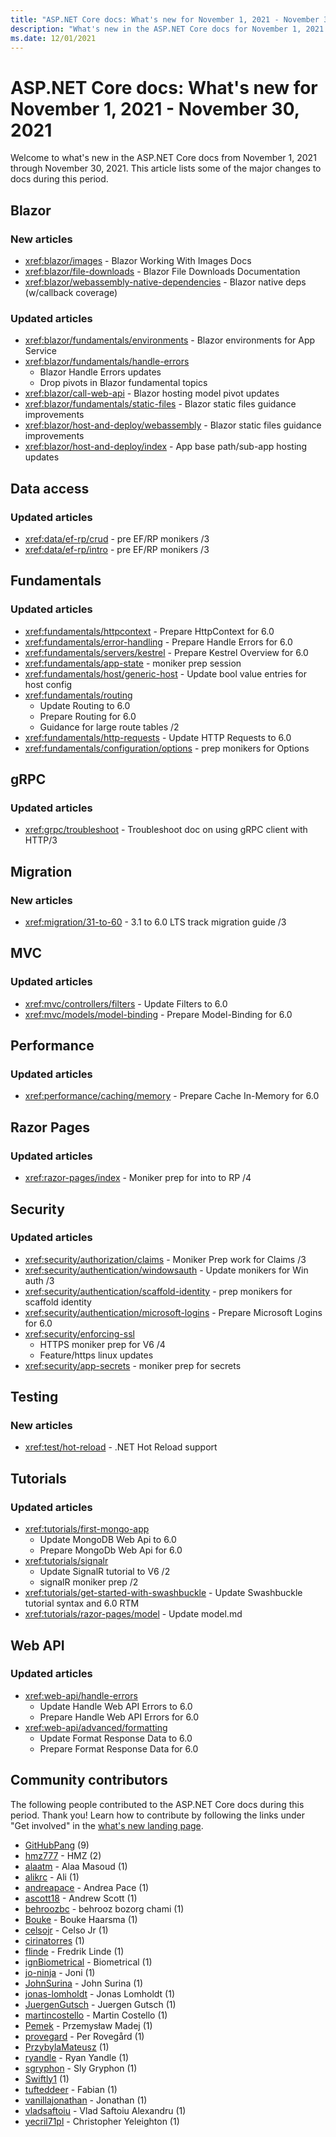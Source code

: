 ```yaml
---
title: "ASP.NET Core docs: What's new for November 1, 2021 - November 30, 2021"
description: "What's new in the ASP.NET Core docs for November 1, 2021 - November 30, 2021."
ms.date: 12/01/2021
---
```


# ASP.NET Core docs: What's new for November 1, 2021 - November 30, 2021

Welcome to what's new in the ASP.NET Core docs from November 1, 2021 through November 30, 2021. This article lists some of the major changes to docs during this period.

## Blazor

### New articles

- <xref:blazor/images> - Blazor Working With Images Docs
- <xref:blazor/file-downloads> - Blazor File Downloads Documentation
- <xref:blazor/webassembly-native-dependencies> - Blazor native deps (w/callback coverage)

### Updated articles

- <xref:blazor/fundamentals/environments> - Blazor environments for App Service
- <xref:blazor/fundamentals/handle-errors>
  - Blazor Handle Errors updates
  - Drop pivots in Blazor fundamental topics
- <xref:blazor/call-web-api> - Blazor hosting model pivot updates
- <xref:blazor/fundamentals/static-files> - Blazor static files guidance improvements
- <xref:blazor/host-and-deploy/webassembly> - Blazor static files guidance improvements
- <xref:blazor/host-and-deploy/index> - App base path/sub-app hosting updates

## Data access

### Updated articles

- <xref:data/ef-rp/crud> - pre EF/RP monikers /3
- <xref:data/ef-rp/intro> - pre EF/RP monikers /3

## Fundamentals

### Updated articles

- <xref:fundamentals/httpcontext> - Prepare HttpContext for 6.0
- <xref:fundamentals/error-handling> - Prepare Handle Errors for 6.0
- <xref:fundamentals/servers/kestrel> - Prepare Kestrel Overview for 6.0
- <xref:fundamentals/app-state> - moniker prep session
- <xref:fundamentals/host/generic-host> - Update bool value entries for host config
- <xref:fundamentals/routing>
  - Update Routing to 6.0
  - Prepare Routing for 6.0
  - Guidance for large route tables /2
- <xref:fundamentals/http-requests> - Update HTTP Requests to 6.0
- <xref:fundamentals/configuration/options> - prep monikers for Options

## gRPC

### Updated articles

- <xref:grpc/troubleshoot> - Troubleshoot doc on using gRPC client with HTTP/3

## Migration

### New articles

- <xref:migration/31-to-60> - 3.1 to 6.0 LTS track migration guide /3

## MVC

### Updated articles

- <xref:mvc/controllers/filters> - Update Filters to 6.0
- <xref:mvc/models/model-binding> - Prepare Model-Binding for 6.0

## Performance

### Updated articles

- <xref:performance/caching/memory> - Prepare Cache In-Memory for 6.0

## Razor Pages

### Updated articles

- <xref:razor-pages/index> - Moniker prep for into to RP /4

## Security

### Updated articles

- <xref:security/authorization/claims> - Moniker Prep work for Claims /3
- <xref:security/authentication/windowsauth> - Update monikers for Win auth /3
- <xref:security/authentication/scaffold-identity> - prep monikers for scaffold identity
- <xref:security/authentication/microsoft-logins> - Prepare Microsoft Logins for 6.0
- <xref:security/enforcing-ssl>
  - HTTPS moniker prep for V6 /4
  - Feature/https linux updates
- <xref:security/app-secrets> - moniker prep for secrets

## Testing

### New articles

- <xref:test/hot-reload> - .NET Hot Reload support

## Tutorials

### Updated articles

- <xref:tutorials/first-mongo-app>
  - Update MongoDB Web Api to 6.0
  - Prepare MongoDb Web Api for 6.0
- <xref:tutorials/signalr>
  - Update SignalR tutorial to V6 /2
  - signalR moniker prep /2
- <xref:tutorials/get-started-with-swashbuckle> - Update Swashbuckle tutorial syntax and 6.0 RTM
- <xref:tutorials/razor-pages/model> - Update model.md

## Web API

### Updated articles

- <xref:web-api/handle-errors>
  - Update Handle Web API Errors to 6.0
  - Prepare Handle Web API Errors for 6.0
- <xref:web-api/advanced/formatting>
  - Update Format Response Data to 6.0
  - Prepare Format Response Data for 6.0

## Community contributors

The following people contributed to the ASP.NET Core docs during this period. Thank you! Learn how to contribute by following the links under "Get involved" in the [what's new landing page](index.yml).

- [GitHubPang](https://github.com/GitHubPang) (9)
- [hmz777](https://github.com/hmz777) - HMZ (2)
- [alaatm](https://github.com/alaatm) - Alaa Masoud (1)
- [alikrc](https://github.com/alikrc) - Ali (1)
- [andreapace](https://github.com/andreapace) - Andrea Pace (1)
- [ascott18](https://github.com/ascott18) - Andrew Scott (1)
- [behroozbc](https://github.com/behroozbc) - behrooz bozorg chami  (1)
- [Bouke](https://github.com/Bouke) - Bouke Haarsma (1)
- [celsojr](https://github.com/celsojr) - Celso Jr (1)
- [cirinatorres](https://github.com/cirinatorres) (1)
- [flinde](https://github.com/flinde) - Fredrik Linde (1)
- [ignBiometrical](https://github.com/ignBiometrical) - Biometrical (1)
- [jo-ninja](https://github.com/jo-ninja) - Joni (1)
- [JohnSurina](https://github.com/JohnSurina) - John Surina (1)
- [jonas-lomholdt](https://github.com/jonas-lomholdt) - Jonas Lomholdt (1)
- [JuergenGutsch](https://github.com/JuergenGutsch) - Juergen Gutsch (1)
- [martincostello](https://github.com/martincostello) - Martin Costello (1)
- [Pemek](https://github.com/Pemek) - Przemysław Madej (1)
- [provegard](https://github.com/provegard) - Per Rovegård (1)
- [PrzybylaMateusz](https://github.com/PrzybylaMateusz) (1)
- [ryandle](https://github.com/ryandle) - Ryan Yandle (1)
- [sgryphon](https://github.com/sgryphon) - Sly Gryphon (1)
- [Swiftly1](https://github.com/Swiftly1) (1)
- [tufteddeer](https://github.com/tufteddeer) - Fabian (1)
- [vanillajonathan](https://github.com/vanillajonathan) - Jonathan (1)
- [vladsaftoiu](https://github.com/vladsaftoiu) - Vlad Saftoiu Alexandru (1)
- [yecril71pl](https://github.com/yecril71pl) - Christopher Yeleighton (1)
